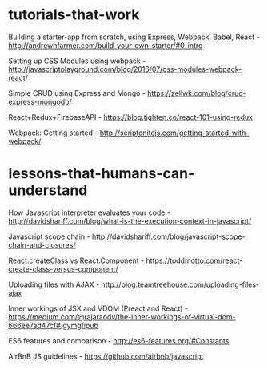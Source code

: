 # tutorials-that-work

Building a starter-app from scratch, using Express, Webpack, Babel, React - http://andrewhfarmer.com/build-your-own-starter/#0-intro

Setting up CSS Modules using webpack - http://javascriptplayground.com/blog/2016/07/css-modules-webpack-react/

Simple CRUD using Express and Mongo - https://zellwk.com/blog/crud-express-mongodb/

React+Redux+FirebaseAPI -  https://blog.tighten.co/react-101-using-redux

Webpack: Getting started - http://scriptonitejs.com/getting-started-with-webpack/


# lessons-that-humans-can-understand

How Javascript interpreter evaluates your code - http://davidshariff.com/blog/what-is-the-execution-context-in-javascript/

Javascript scope chain - http://davidshariff.com/blog/javascript-scope-chain-and-closures/

React.createClass vs React.Component - https://toddmotto.com/react-create-class-versus-component/

Uploading files with AJAX - http://blog.teamtreehouse.com/uploading-files-ajax

Inner workings of JSX and VDOM (Preact and React) - https://medium.com/@rajaraodv/the-inner-workings-of-virtual-dom-666ee7ad47cf#.gymgfipub

ES6 features and comparison - http://es6-features.org/#Constants

AirBnB JS guidelines - https://github.com/airbnb/javascript
